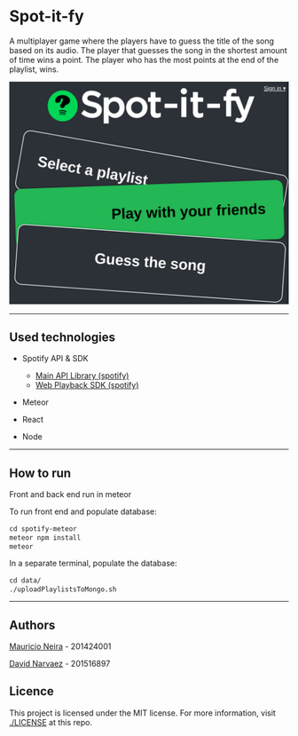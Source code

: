 # Spot-it-fy

A multiplayer game where the players have to guess the title of the song based on its audio. The player that guesses the song in the shortest amount of time wins a point. The player who has the most points at the end of the playlist, wins. 

![Screenshot](https://github.com/dnarvaez27/Spot-it-fy/raw/master/screenshot.png)

---
## Used technologies

- Spotify API & SDK

  - [Main API Library (spotify)](https://developer.spotify.com/documentation/web-api/reference/)  
  - [Web Playback SDK (spotify)](https://developer.spotify.com/documentation/web-playback-sdk/reference/)
- Meteor
- React
- Node


---
## How to run
Front and back end run in meteor

To run front end and populate database:

```
cd spotify-meteor
meteor npm install 
meteor 
```
In a separate terminal, populate the database:


```
cd data/
./uploadPlaylistsToMongo.sh
```
---
## Authors


[Mauricio Neira](https://mneira10.github.io/ "me") - 201424001

[David Narvaez](https://dnarvaez27.github.io/ "my buddy") - 201516897

## Licence

This project is licensed under the MIT license. For more information, visit [./LICENSE](https://github.com/dnarvaez27/Spot-it-fy/blob/master/LICENSE) at this repo. 
